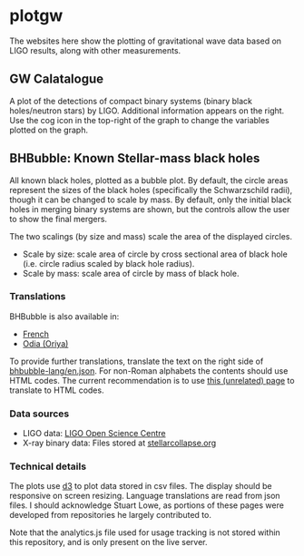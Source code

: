 # plotgw

The websites here show the plotting of gravitational wave data based on LIGO results, along with other measurements.

## GW Calatalogue

A plot of the detections of compact binary systems (binary black holes/neutron stars) by LIGO. Additional information appears on the right. Use the cog icon in the top-right of the graph to change the variables plotted on the graph.

## BHBubble: Known Stellar-mass black holes

All known black holes, plotted as a bubble plot. By default, the circle areas represent the sizes of the black holes (specifically the Schwarzschild radii), though it can be changed to scale by mass. By default, only the initial black holes in merging binary systems are shown, but the controls allow the user to show the final mergers.

The two scalings (by size and mass) scale the area of the displayed circles.
* Scale by size: scale area of circle by cross sectional area of black hole (i.e. circle radius scaled by black hole radius).
* Scale by mass: scale area of circle by mass of black hole.

### Translations
BHBubble is also available in:
* [French](http://gravity.astro.cf.ac.uk/plotgw/BHBubble.html?lang=fr)
* [Odia (Oriya)](http://gravity.astro.cf.ac.uk/plotgw/BHBubble.html?lang=or)

To provide further translations, translate the text on the right side of [bhbubble-lang/en.json](https://github.com/chrisnorth/plotgw/blob/master/bhbubble-lang/en.json). For non-Roman alphabets the contents should use HTML codes. The current recommendation is to use [this (unrelated) page](http://lcogt.net/starinabox/translate.html) to translate to HTML codes.

### Data sources

* LIGO data: [LIGO Open Science Centre](http://losc.ligo.org)
* X-ray binary data: Files stored at [stellarcollapse.org](https://stellarcollapse.org/sites/default/files/table.pdf)

### Technical details

The plots use [d3](https://d3js.org/) to plot data stored in csv files. The display should be responsive on screen resizing. Language translations are read from json files. I should acknowledge Stuart Lowe, as portions of these pages were developed from repositories he largely contributed to.

Note that the analytics.js file used for usage tracking is not stored within this repository, and is only present on the live server.

